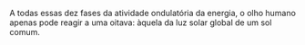 ﻿A todas essas dez fases da atividade ondulatória da energia, o olho humano apenas pode reagir a uma oitava: àquela da luz solar global de um sol comum.